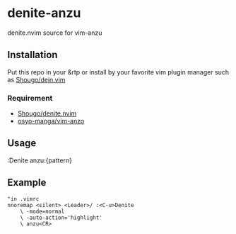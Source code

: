 # denite-anzu
denite.nvim source for vim-anzu

## Installation
Put this repo in your &rtp or install by your favorite vim plugin manager such as [Shougo/dein.vim](http://github.com/Shougo/dein.vim)

### Requirement
- [Shougo/denite.nvim](http://github.com/Shougo/denite.nvim)
- [osyo-manga/vim-anzo](http://github.com/osyo-manga/vim-anzu)

## Usage
:Denite anzu:{pattern}

## Example

```
"in .vimrc
nnoremap <silent> <Leader>/ :<C-u>Denite
    \ -mode=normal
    \ -auto-action='highlight'
    \ anzu<CR>
```

